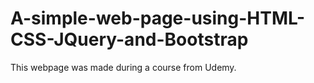 # A-simple-web-page-using-HTML-CSS-JQuery-and-Bootstrap
This webpage was made during a course from Udemy. 
